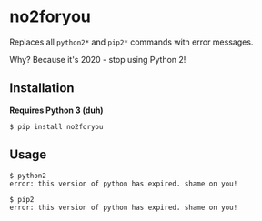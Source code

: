 # no2foryou
Replaces all `python2*` and `pip2*` commands with error messages.

Why? Because it's 2020 - stop using Python 2!

## Installation
**Requires Python 3 (duh)**

```
$ pip install no2foryou
```

## Usage
```
$ python2
error: this version of python has expired. shame on you!

$ pip2
error: this version of python has expired. shame on you!
```
